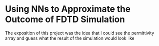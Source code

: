 # Using NNs to Approximate the Outcome of FDTD Simulation

The exposition of this project was the idea that I could see the permittivity array and guess what the result of the simulation would look like